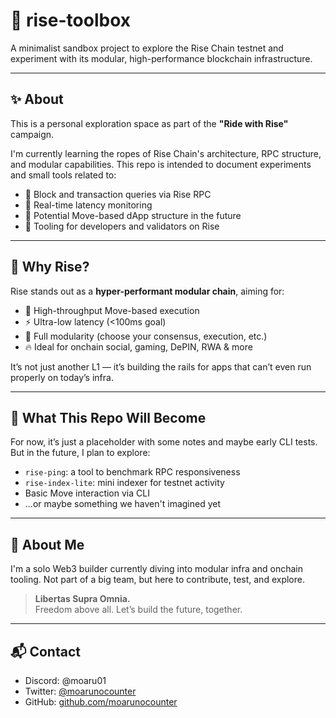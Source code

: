 # 🔧 rise-toolbox

A minimalist sandbox project to explore the Rise Chain testnet and experiment with its modular, high-performance blockchain infrastructure.

---

## ✨ About

This is a personal exploration space as part of the **"Ride with Rise"** campaign.

I'm currently learning the ropes of Rise Chain's architecture, RPC structure, and modular capabilities. This repo is intended to document experiments and small tools related to:

- 🔹 Block and transaction queries via Rise RPC
- 🔹 Real-time latency monitoring
- 🔹 Potential Move-based dApp structure in the future
- 🔹 Tooling for developers and validators on Rise

---

## 🧠 Why Rise?

Rise stands out as a **hyper-performant modular chain**, aiming for:
- 🧠 High-throughput Move-based execution
- ⚡ Ultra-low latency (<100ms goal)
- 🔩 Full modularity (choose your consensus, execution, etc.)
- 🔥 Ideal for onchain social, gaming, DePIN, RWA & more

It’s not just another L1 — it’s building the rails for apps that can’t even run properly on today’s infra.

---

## 🧪 What This Repo Will Become

For now, it’s just a placeholder with some notes and maybe early CLI tests.
But in the future, I plan to explore:

- `rise-ping`: a tool to benchmark RPC responsiveness
- `rise-index-lite`: mini indexer for testnet activity
- Basic Move interaction via CLI
- ...or maybe something we haven't imagined yet

---

## 🧍 About Me

I'm a solo Web3 builder currently diving into modular infra and onchain tooling. Not part of a big team, but here to contribute, test, and explore.

> **Libertas Supra Omnia.**  
> Freedom above all. Let’s build the future, together.

---

## 📬 Contact

- Discord: @moaru01
- Twitter: [@moarunocounter](https://twitter.com/moarunocounter)
- GitHub: [github.com/moarunocounter](https://github.com/moarunocounter)
